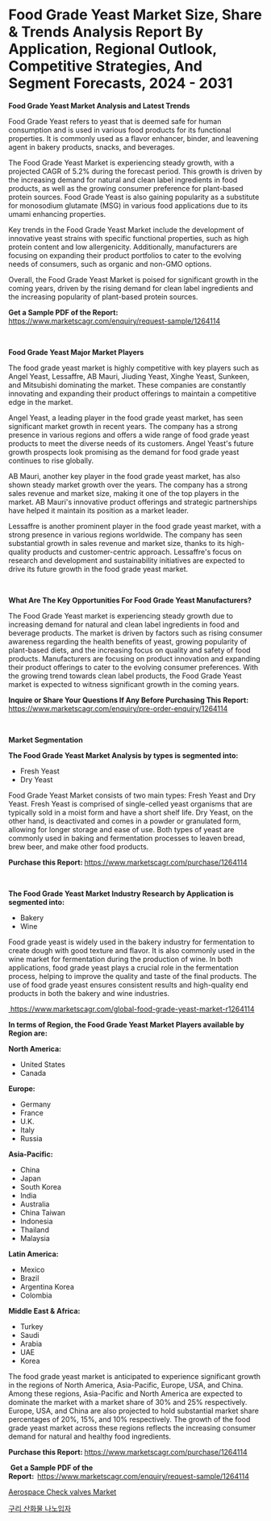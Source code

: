 <p><h1>Food Grade Yeast Market Size, Share & Trends Analysis Report By Application, Regional Outlook, Competitive Strategies, And Segment Forecasts, 2024 - 2031</h1></p><p><strong>Food Grade Yeast Market Analysis and Latest Trends</strong></p>
<p><p>Food Grade Yeast refers to yeast that is deemed safe for human consumption and is used in various food products for its functional properties. It is commonly used as a flavor enhancer, binder, and leavening agent in bakery products, snacks, and beverages.</p><p>The Food Grade Yeast Market is experiencing steady growth, with a projected CAGR of 5.2% during the forecast period. This growth is driven by the increasing demand for natural and clean label ingredients in food products, as well as the growing consumer preference for plant-based protein sources. Food Grade Yeast is also gaining popularity as a substitute for monosodium glutamate (MSG) in various food applications due to its umami enhancing properties.</p><p>Key trends in the Food Grade Yeast Market include the development of innovative yeast strains with specific functional properties, such as high protein content and low allergenicity. Additionally, manufacturers are focusing on expanding their product portfolios to cater to the evolving needs of consumers, such as organic and non-GMO options.</p><p>Overall, the Food Grade Yeast Market is poised for significant growth in the coming years, driven by the rising demand for clean label ingredients and the increasing popularity of plant-based protein sources.</p></p>
<p><strong>Get a Sample PDF of the Report:&nbsp;</strong> <a href="https://www.marketscagr.com/enquiry/request-sample/1264114">https://www.marketscagr.com/enquiry/request-sample/1264114</a></p>
<p>&nbsp;</p>
<p><strong>Food Grade Yeast Major Market Players</strong></p>
<p><p>The food grade yeast market is highly competitive with key players such as Angel Yeast, Lessaffre, AB Mauri, Jiuding Yeast, Xinghe Yeast, Sunkeen, and Mitsubishi dominating the market. These companies are constantly innovating and expanding their product offerings to maintain a competitive edge in the market.</p><p>Angel Yeast, a leading player in the food grade yeast market, has seen significant market growth in recent years. The company has a strong presence in various regions and offers a wide range of food grade yeast products to meet the diverse needs of its customers. Angel Yeast's future growth prospects look promising as the demand for food grade yeast continues to rise globally.</p><p>AB Mauri, another key player in the food grade yeast market, has also shown steady market growth over the years. The company has a strong sales revenue and market size, making it one of the top players in the market. AB Mauri's innovative product offerings and strategic partnerships have helped it maintain its position as a market leader.</p><p>Lessaffre is another prominent player in the food grade yeast market, with a strong presence in various regions worldwide. The company has seen substantial growth in sales revenue and market size, thanks to its high-quality products and customer-centric approach. Lessaffre's focus on research and development and sustainability initiatives are expected to drive its future growth in the food grade yeast market.</p></p>
<p>&nbsp;</p>
<p><strong>What Are The Key Opportunities For Food Grade Yeast Manufacturers?</strong></p>
<p><p>The Food Grade Yeast market is experiencing steady growth due to increasing demand for natural and clean label ingredients in food and beverage products. The market is driven by factors such as rising consumer awareness regarding the health benefits of yeast, growing popularity of plant-based diets, and the increasing focus on quality and safety of food products. Manufacturers are focusing on product innovation and expanding their product offerings to cater to the evolving consumer preferences. With the growing trend towards clean label products, the Food Grade Yeast market is expected to witness significant growth in the coming years.</p></p>
<p><strong>Inquire or Share Your Questions If Any Before Purchasing This Report:</strong> <a href="https://www.marketscagr.com/enquiry/pre-order-enquiry/1264114">https://www.marketscagr.com/enquiry/pre-order-enquiry/1264114</a></p>
<p>&nbsp;</p>
<p><strong>Market Segmentation</strong></p>
<p><strong>The Food Grade Yeast Market Analysis by types is segmented into:</strong></p>
<p><ul><li>Fresh Yeast</li><li>Dry Yeast</li></ul></p>
<p><p>Food Grade Yeast Market consists of two main types: Fresh Yeast and Dry Yeast. Fresh Yeast is comprised of single-celled yeast organisms that are typically sold in a moist form and have a short shelf life. Dry Yeast, on the other hand, is deactivated and comes in a powder or granulated form, allowing for longer storage and ease of use. Both types of yeast are commonly used in baking and fermentation processes to leaven bread, brew beer, and make other food products.</p></p>
<p><strong>Purchase this Report:&nbsp;</strong><a href="https://www.marketscagr.com/purchase/1264114">https://www.marketscagr.com/purchase/1264114</a></p>
<p>&nbsp;</p>
<p><strong>The Food Grade Yeast Market Industry Research by Application is segmented into:</strong></p>
<p><ul><li>Bakery</li><li>Wine</li></ul></p>
<p><p>Food grade yeast is widely used in the bakery industry for fermentation to create dough with good texture and flavor. It is also commonly used in the wine market for fermentation during the production of wine. In both applications, food grade yeast plays a crucial role in the fermentation process, helping to improve the quality and taste of the final products. The use of food grade yeast ensures consistent results and high-quality end products in both the bakery and wine industries.</p></p>
<p><a href="https://www.marketscagr.com/global-food-grade-yeast-market-r1264114">&nbsp;https://www.marketscagr.com/global-food-grade-yeast-market-r1264114</a></p>
<p><strong>In terms of Region, the Food Grade Yeast Market Players available by Region are:</strong></p>
<p>
    <p> <strong> North America: </strong>
        <ul>
            <li>United States</li>
            <li>Canada</li>
        </ul>
        </p> 
    <p> <strong> Europe: </strong>
        <ul>
            <li>Germany</li>
            <li>France</li>
            <li>U.K.</li>
            <li>Italy</li>
            <li>Russia</li>
        </ul>
        </p> 
    <p> <strong> Asia-Pacific: </strong>
        <ul>
            <li>China</li>
            <li>Japan</li>
            <li>South Korea</li>
            <li>India</li>
            <li>Australia</li>
            <li>China Taiwan</li>
            <li>Indonesia</li>
            <li>Thailand</li>
            <li>Malaysia</li>
        </ul>
        </p> 
    <p> <strong> Latin America: </strong>
        <ul>
            <li>Mexico</li>
            <li>Brazil</li>
            <li>Argentina Korea</li>
            <li>Colombia</li>
        </ul>
        </p> 
    <p> <strong> Middle East & Africa: </strong>
        <ul>
            <li>Turkey</li>
            <li>Saudi</li>
            <li>Arabia</li>
            <li>UAE</li>
            <li>Korea</li>
        </ul>
    </p>
    </p>
<p><p>The food grade yeast market is anticipated to experience significant growth in the regions of North America, Asia-Pacific, Europe, USA, and China. Among these regions, Asia-Pacific and North America are expected to dominate the market with a market share of 30% and 25% respectively. Europe, USA, and China are also projected to hold substantial market share percentages of 20%, 15%, and 10% respectively. The growth of the food grade yeast market across these regions reflects the increasing consumer demand for natural and healthy food ingredients.</p></p>
<p><strong>Purchase this Report: </strong><a href="https://www.marketscagr.com/purchase/1264114">https://www.marketscagr.com/purchase/1264114</a></p>
<p>&nbsp;<strong>Get a Sample PDF of the Report:&nbsp;&nbsp;</strong><a href="https://www.marketscagr.com/enquiry/request-sample/1264114">https://www.marketscagr.com/enquiry/request-sample/1264114</a></p>
<p><strong></strong></p>
<p><p><a href="https://view.publitas.com/reportprime-1/insights-into-the-aerospace-check-valves-market-market-players-market-size-geographical-regions-and-forecast-2024-2031/">Aerospace Check valves Market</a></p><p><a href="https://github.com/raap8632/Market-Research-Report-List-2/blob/main/39217152682.md">구리 산화물 나노입자</a></p></p>